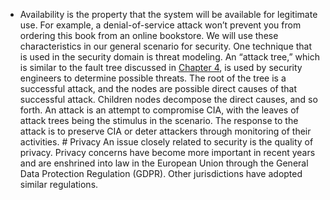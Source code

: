 *  Availability is the property that the system will be available for legitimate use. For example, a denial-of-service attack won’t prevent you from ordering this book from an online bookstore. We will use these characteristics in our general scenario for security. One technique that is used in the security domain is threat modeling. An “attack tree,” which is similar to the fault tree discussed in [Chapter 4](ch04.xhtml#ch04), is used by security engineers to determine possible threats. The root of the tree is a successful attack, and the nodes are possible direct causes of that successful attack. Children nodes decompose the direct causes, and so forth. An attack is an attempt to compromise CIA, with the leaves of attack trees being the stimulus in the scenario. The response to the attack is to preserve CIA or deter attackers through monitoring of their activities. # Privacy An issue closely related to security is the quality of privacy. Privacy concerns have become more important in recent years and are enshrined into law in the European Union through the General Data Protection Regulation (GDPR). Other jurisdictions have adopted similar regulations.